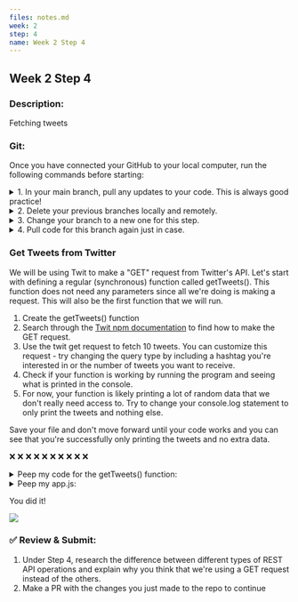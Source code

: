 ```yaml
---
files: notes.md
week: 2
step: 4
name: Week 2 Step 4
---
```


## Week 2 Step 4

### Description:
Fetching tweets

### Git:

Once you have connected your GitHub to your local computer, run the following commands before starting:
<details><summary>1. In your main branch, pull any updates to your code. This is always good practice!</summary>
	
	git pull
</details>

<details><summary>2. Delete your previous branches locally and remotely.</summary>
	
	git branch -d [previousBranchName]
	git push origin --delete [previousBranchName]
</details>

<details><summary>3. Change your branch to a new one for this step.</summary>
	
	git checkout -b w1s2
</details>

<details><summary>4. Pull code for this branch again just in case.</summary>
	
	git pull
</details>

### Get Tweets from Twitter

We will be using Twit to make a "GET" request from Twitter's API. Let's start with defining a regular (synchronous) function called getTweets(). This function does not need any parameters since all we're doing is making a request. This will also be the first function that we will run.

1. Create the getTweets() function
2. Search through the [Twit npm documentation](https://www.npmjs.com/package/twit) to find how to make the GET request.
3. Use the twit get request to fetch 10 tweets. You can customize this request - try changing the query type by including a hashtag you're interested in or the number of tweets you want to receive.
4. Check if your function is working by running the program and seeing what is printed in the console.
5. For now, your function is likely printing a lot of random data that we don't really need access to. Try to change your console.log statement to only print the tweets and nothing else.

Save your file and don't move forward until your code works and you can see that you're successfully only printing the tweets and no extra data.

❌ ❌ ❌ ❌ ❌ ❌ ❌ ❌ ❌ ❌ 

<details><summary>Peep my code for the getTweets() function:</summary>

  function getTweets() {
    T.get('search/tweets', { q: '#btsarmy since:2021-01-31', count: 10 , language: 'en'}, function(err, data, response) {
      console.log(data)
    })
  }
</details>

<details><summary>Peep my app.js:</summary>

  // importing the twit npm package
  var Twit = require('twit')

  // creating an object that will hold all Twitter keys
  var T = new Twit({
    consumer_key:         process.env.CONSUMER_KEY,
    consumer_secret:      process.env.CONSUMER_SECRET,
    access_token:         process.env.ACCESS_TOKEN,
    access_token_secret:  process.env.ACCESS_TOKEN_SECRET,
    timeout_ms:           60*1000,  // optional HTTP request timeout to apply to all requests.
    strictSSL:            true,     // optional - requires SSL certificates to be valid.
  })

  // uses the Twitter API client, twit, to make a get request and fetch 10 tweets with hashtag #btsarmy since Jan 31st 2021

  function getTweets() {
    T.get('search/tweets', { q: '#btsarmy since:2021-01-31', count: 10 , language: 'en'}, function(err, data, response) {
      //console.log(data);
      for(var i = 0; i < 10; i++)
          console.log(data.statuses[i].id_str);
      }
    })
  }

  // call the getTweets() function
  getTweets();
</details>

You did it!

![](https://media.giphy.com/media/McOXfLCpYA6mAQkKDj/giphy-downsized.gif)

### ✅ Review & Submit:

1. Under Step 4, research the difference between different types of REST API operations and explain why you think that we're using a GET request instead of the others.
2. Make a PR with the changes you just made to the repo to continue